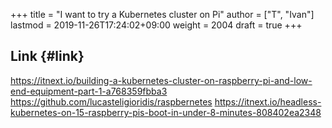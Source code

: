 +++
title = "I want to try a Kubernetes cluster on Pi"
author = ["T", "Ivan"]
lastmod = 2019-11-26T17:24:02+09:00
weight = 2004
draft = true
+++

## Link {#link}

<https://itnext.io/building-a-kubernetes-cluster-on-raspberry-pi-and-low-end-equipment-part-1-a768359fbba3>
<https://github.com/lucasteligioridis/raspbernetes>
<https://itnext.io/headless-kubernetes-on-15-raspberry-pis-boot-in-under-8-minutes-808402ea2348>
